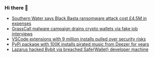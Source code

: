 ### Hi there 👋

<!--START_SECTION:feed-->
* [Southern Water says Black Basta ransomware attack cost £4.5M in expenses](https://www.bleepingcomputer.com/news/security/southern-water-says-black-basta-ransomware-attack-cost-45m-in-expenses/)
* [GrassCall malware campaign drains crypto wallets via fake job interviews](https://www.bleepingcomputer.com/news/security/grasscall-malware-campaign-drains-crypto-wallets-via-fake-job-interviews/)
* [VSCode extensions with 9 million installs pulled over security risks](https://www.bleepingcomputer.com/news/security/vscode-extensions-with-9-million-installs-pulled-over-security-risks/)
* [PyPi package with 100K installs pirated music from Deezer for years](https://www.bleepingcomputer.com/news/security/pypi-package-with-100k-installs-pirated-music-from-deezer-for-years/)
* [Lazarus hacked Bybit via breached Safe{Wallet} developer machine](https://www.bleepingcomputer.com/news/security/lazarus-hacked-bybit-via-breached-safe-wallet-developer-machine/)
<!--END_SECTION:feed-->

<!--
**frankenk/frankenk** is a ✨ _special_ ✨ repository because its `README.md` (this file) appears on your GitHub profile.

Here are some ideas to get you started:

- 🔭 I’m currently working on ...
- 🌱 I’m currently learning ...
- 👯 I’m looking to collaborate on ...
- 🤔 I’m looking for help with ...
- 💬 Ask me about ...
- 📫 How to reach me: ...
- 😄 Pronouns: ...
- ⚡ Fun fact: ...
-->



